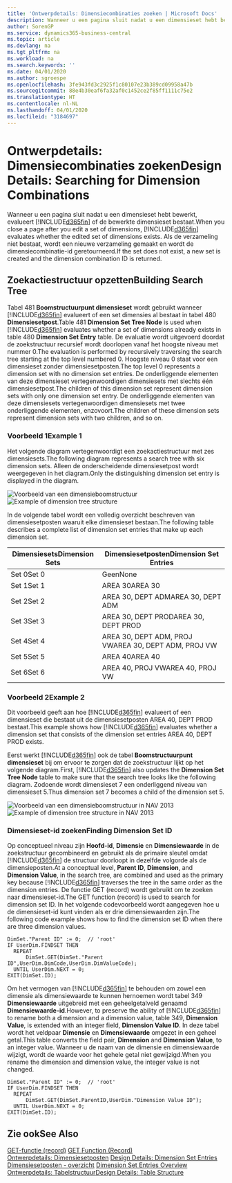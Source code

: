 ```yaml
---
title: 'Ontwerpdetails: Dimensiecombinaties zoeken | Microsoft Docs'
description: Wanneer u een pagina sluit nadat u een dimensieset hebt bewerkt, evalueert Business Central of de bewerkte dimensieset bestaat. Als de verzameling niet bestaat, wordt een nieuwe verzameling gemaakt en wordt de dimensiecombinatie-id geretourneerd.
author: SorenGP
ms.service: dynamics365-business-central
ms.topic: article
ms.devlang: na
ms.tgt_pltfrm: na
ms.workload: na
ms.search.keywords: ''
ms.date: 04/01/2020
ms.author: sgroespe
ms.openlocfilehash: 3fe943fd3c2925f1c80107e23b389cd09958a47b
ms.sourcegitcommit: 88e4b30eaf6fa32af0c1452ce2f85ff1111c75e2
ms.translationtype: HT
ms.contentlocale: nl-NL
ms.lasthandoff: 04/01/2020
ms.locfileid: "3184697"
---
```

# <a name="design-details-searching-for-dimension-combinations"></a><span data-ttu-id="e89d3-104">Ontwerpdetails: Dimensiecombinaties zoeken</span><span class="sxs-lookup"><span data-stu-id="e89d3-104">Design Details: Searching for Dimension Combinations</span></span>
<span data-ttu-id="e89d3-105">Wanneer u een pagina sluit nadat u een dimensieset hebt bewerkt, evalueert [!INCLUDE[d365fin](includes/d365fin_md.md)] of de bewerkte dimensieset bestaat.</span><span class="sxs-lookup"><span data-stu-id="e89d3-105">When you close a page after you edit a set of dimensions, [!INCLUDE[d365fin](includes/d365fin_md.md)] evaluates whether the edited set of dimensions exists.</span></span> <span data-ttu-id="e89d3-106">Als de verzameling niet bestaat, wordt een nieuwe verzameling gemaakt en wordt de dimensiecombinatie-id geretourneerd.</span><span class="sxs-lookup"><span data-stu-id="e89d3-106">If the set does not exist, a new set is created and the dimension combination ID is returned.</span></span>  

## <a name="building-search-tree"></a><span data-ttu-id="e89d3-107">Zoekactiestructuur opzetten</span><span class="sxs-lookup"><span data-stu-id="e89d3-107">Building Search Tree</span></span>  
 <span data-ttu-id="e89d3-108">Tabel 481 **Boomstructuurpunt dimensieset** wordt gebruikt wanneer [!INCLUDE[d365fin](includes/d365fin_md.md)] evalueert of een set dimensies al bestaat in tabel 480 **Dimensiesetpost**.</span><span class="sxs-lookup"><span data-stu-id="e89d3-108">Table 481 **Dimension Set Tree Node** is used when [!INCLUDE[d365fin](includes/d365fin_md.md)] evaluates whether a set of dimensions already exists in table 480 **Dimension Set Entry** table.</span></span> <span data-ttu-id="e89d3-109">De evaluatie wordt uitgevoerd doordat de zoekstructuur recursief wordt doorlopen vanaf het hoogste niveau met nummer 0.</span><span class="sxs-lookup"><span data-stu-id="e89d3-109">The evaluation is performed by recursively traversing the search tree starting at the top level numbered 0.</span></span> <span data-ttu-id="e89d3-110">Hoogste niveau 0 staat voor een dimensieset zonder dimensiesetposten.</span><span class="sxs-lookup"><span data-stu-id="e89d3-110">The top level 0 represents a dimension set with no dimension set entries.</span></span> <span data-ttu-id="e89d3-111">De onderliggende elementen van deze dimensieset vertegenwoordigen dimensiesets met slechts één dimensiesetpost.</span><span class="sxs-lookup"><span data-stu-id="e89d3-111">The children of this dimension set represent dimension sets with only one dimension set entry.</span></span> <span data-ttu-id="e89d3-112">De onderliggende elementen van deze dimensiesets vertegenwoordigen dimensiesets met twee onderliggende elementen, enzovoort.</span><span class="sxs-lookup"><span data-stu-id="e89d3-112">The children of these dimension sets represent dimension sets with two children, and so on.</span></span>  

### <a name="example-1"></a><span data-ttu-id="e89d3-113">Voorbeeld 1</span><span class="sxs-lookup"><span data-stu-id="e89d3-113">Example 1</span></span>  
 <span data-ttu-id="e89d3-114">Het volgende diagram vertegenwoordigt een zoekactiestructuur met zes dimensiesets.</span><span class="sxs-lookup"><span data-stu-id="e89d3-114">The following diagram represents a search tree with six dimension sets.</span></span> <span data-ttu-id="e89d3-115">Alleen de onderscheidende dimensiesetpost wordt weergegeven in het diagram.</span><span class="sxs-lookup"><span data-stu-id="e89d3-115">Only the distinguishing dimension set entry is displayed in the diagram.</span></span>  

 <span data-ttu-id="e89d3-116">![Voorbeeld van een dimensieboomstructuur](media/nav2013_dimension_tree.png "Voorbeeld van een dimensieboomstructuur")</span><span class="sxs-lookup"><span data-stu-id="e89d3-116">![Example of dimension tree structure](media/nav2013_dimension_tree.png "Example of dimension tree structure")</span></span>  

 <span data-ttu-id="e89d3-117">In de volgende tabel wordt een volledig overzicht beschreven van dimensiesetposten waaruit elke dimensieset bestaan.</span><span class="sxs-lookup"><span data-stu-id="e89d3-117">The following table describes a complete list of dimension set entries that make up each dimension set.</span></span>  

|<span data-ttu-id="e89d3-118">Dimensiesets</span><span class="sxs-lookup"><span data-stu-id="e89d3-118">Dimension Sets</span></span>|<span data-ttu-id="e89d3-119">Dimensiesetposten</span><span class="sxs-lookup"><span data-stu-id="e89d3-119">Dimension Set Entries</span></span>|  
|--------------------|---------------------------|  
|<span data-ttu-id="e89d3-120">Set 0</span><span class="sxs-lookup"><span data-stu-id="e89d3-120">Set 0</span></span>|<span data-ttu-id="e89d3-121">Geen</span><span class="sxs-lookup"><span data-stu-id="e89d3-121">None</span></span>|  
|<span data-ttu-id="e89d3-122">Set 1</span><span class="sxs-lookup"><span data-stu-id="e89d3-122">Set 1</span></span>|<span data-ttu-id="e89d3-123">AREA 30</span><span class="sxs-lookup"><span data-stu-id="e89d3-123">AREA 30</span></span>|  
|<span data-ttu-id="e89d3-124">Set 2</span><span class="sxs-lookup"><span data-stu-id="e89d3-124">Set 2</span></span>|<span data-ttu-id="e89d3-125">AREA 30, DEPT ADM</span><span class="sxs-lookup"><span data-stu-id="e89d3-125">AREA 30, DEPT ADM</span></span>|  
|<span data-ttu-id="e89d3-126">Set 3</span><span class="sxs-lookup"><span data-stu-id="e89d3-126">Set 3</span></span>|<span data-ttu-id="e89d3-127">AREA 30, DEPT PROD</span><span class="sxs-lookup"><span data-stu-id="e89d3-127">AREA 30, DEPT PROD</span></span>|  
|<span data-ttu-id="e89d3-128">Set 4</span><span class="sxs-lookup"><span data-stu-id="e89d3-128">Set 4</span></span>|<span data-ttu-id="e89d3-129">AREA 30, DEPT ADM, PROJ VW</span><span class="sxs-lookup"><span data-stu-id="e89d3-129">AREA 30, DEPT ADM, PROJ VW</span></span>|  
|<span data-ttu-id="e89d3-130">Set 5</span><span class="sxs-lookup"><span data-stu-id="e89d3-130">Set 5</span></span>|<span data-ttu-id="e89d3-131">AREA 40</span><span class="sxs-lookup"><span data-stu-id="e89d3-131">AREA 40</span></span>|  
|<span data-ttu-id="e89d3-132">Set 6</span><span class="sxs-lookup"><span data-stu-id="e89d3-132">Set 6</span></span>|<span data-ttu-id="e89d3-133">AREA 40, PROJ VW</span><span class="sxs-lookup"><span data-stu-id="e89d3-133">AREA 40, PROJ VW</span></span>|  

### <a name="example-2"></a><span data-ttu-id="e89d3-134">Voorbeeld 2</span><span class="sxs-lookup"><span data-stu-id="e89d3-134">Example 2</span></span>  
 <span data-ttu-id="e89d3-135">Dit voorbeeld geeft aan hoe [!INCLUDE[d365fin](includes/d365fin_md.md)] evalueert of een dimensieset die bestaat uit de dimensiesetposten AREA 40, DEPT PROD bestaat.</span><span class="sxs-lookup"><span data-stu-id="e89d3-135">This example shows how [!INCLUDE[d365fin](includes/d365fin_md.md)] evaluates whether a dimension set that consists of the dimension set entries AREA 40, DEPT PROD exists.</span></span>  

 <span data-ttu-id="e89d3-136">Eerst werkt [!INCLUDE[d365fin](includes/d365fin_md.md)] ook de tabel **Boomstructuurpunt dimensieset** bij om ervoor te zorgen dat de zoekstructuur lijkt op het volgende diagram.</span><span class="sxs-lookup"><span data-stu-id="e89d3-136">First, [!INCLUDE[d365fin](includes/d365fin_md.md)] also updates the **Dimension Set Tree Node** table to make sure that the search tree looks like the following diagram.</span></span> <span data-ttu-id="e89d3-137">Zodoende wordt dimensieset 7 een onderliggend niveau van dimensieset 5.</span><span class="sxs-lookup"><span data-stu-id="e89d3-137">Thus dimension set 7 becomes a child of the dimension set 5.</span></span>  

 <span data-ttu-id="e89d3-138">![Voorbeeld van een dimensieboomstructuur in NAV 2013](media/nav2013_dimension_tree_example2.png "Voorbeeld van een dimensieboomstructuur in NAV 2013")</span><span class="sxs-lookup"><span data-stu-id="e89d3-138">![Example of dimension tree structure in NAV 2013](media/nav2013_dimension_tree_example2.png "Example of dimension tree structure in NAV 2013")</span></span>  

### <a name="finding-dimension-set-id"></a><span data-ttu-id="e89d3-139">Dimensieset-id zoeken</span><span class="sxs-lookup"><span data-stu-id="e89d3-139">Finding Dimension Set ID</span></span>  
 <span data-ttu-id="e89d3-140">Op conceptueel niveau zijn **Hoofd-id**, **Dimensie** en **Dimensiewaarde** in de zoekstructuur gecombineerd en gebruikt als de primaire sleutel omdat [!INCLUDE[d365fin](includes/d365fin_md.md)] de structuur doorloopt in dezelfde volgorde als de dimensieposten.</span><span class="sxs-lookup"><span data-stu-id="e89d3-140">At a conceptual level, **Parent ID**, **Dimension**, and **Dimension Value**, in the search tree, are combined and used as the primary key because [!INCLUDE[d365fin](includes/d365fin_md.md)] traverses the tree in the same order as the dimension entries.</span></span> <span data-ttu-id="e89d3-141">De functie GET (record) wordt gebruikt om te zoeken naar dimensieset-id.</span><span class="sxs-lookup"><span data-stu-id="e89d3-141">The GET function (record) is used to search for dimension set ID.</span></span> <span data-ttu-id="e89d3-142">In het volgende codevoorbeeld wordt aangegeven hoe u de dimensieset-id kunt vinden als er drie dimensiewaarden zijn.</span><span class="sxs-lookup"><span data-stu-id="e89d3-142">The following code example shows how to find the dimension set ID when there are three dimension values.</span></span>  

```  
DimSet."Parent ID" := 0;  // 'root'  
IF UserDim.FINDSET THEN  
  REPEAT  
      DimSet.GET(DimSet."Parent ID",UserDim.DimCode,UserDim.DimValueCode);  
  UNTIL UserDim.NEXT = 0;  
EXIT(DimSet.ID);  

```  

<span data-ttu-id="e89d3-143">Om het vermogen van [!INCLUDE[d365fin](includes/d365fin_md.md)] te behouden om zowel een dimensie als dimensiewaarde te kunnen hernoemen wordt tabel 349 **Dimensiewaarde** uitgebreid met een geheelgetalveld genaamd **Dimensiewaarde-id**.</span><span class="sxs-lookup"><span data-stu-id="e89d3-143">However, to preserve the ability of [!INCLUDE[d365fin](includes/d365fin_md.md)] to rename both a dimension and a dimension value, table 349, **Dimension Value**, is extended with an integer field, **Dimension Value ID**.</span></span> <span data-ttu-id="e89d3-144">In deze tabel wordt het veldpaar **Dimensie** en **Dimensiewaarde** omgezet in een geheel getal.</span><span class="sxs-lookup"><span data-stu-id="e89d3-144">This table converts the field pair, **Dimension** and **Dimension Value**, to an integer value.</span></span> <span data-ttu-id="e89d3-145">Wanneer u de naam van de dimensie en dimensiewaarde wijzigt, wordt de waarde voor het gehele getal niet gewijzigd.</span><span class="sxs-lookup"><span data-stu-id="e89d3-145">When you rename the dimension and dimension value, the integer value is not changed.</span></span>  

```  
DimSet."Parent ID" := 0;  // 'root'  
IF UserDim.FINDSET THEN  
  REPEAT  
      DimSet.GET(DimSet.ParentID,UserDim."Dimension Value ID");  
  UNTIL UserDim.NEXT = 0;  
EXIT(DimSet.ID);  

```  

## <a name="see-also"></a><span data-ttu-id="e89d3-146">Zie ook</span><span class="sxs-lookup"><span data-stu-id="e89d3-146">See Also</span></span>  
 <span data-ttu-id="e89d3-147">[GET-functie (record)](/dynamics-nav/GET-Function--Record-)  </span><span class="sxs-lookup"><span data-stu-id="e89d3-147">[GET Function (Record)](/dynamics-nav/GET-Function--Record-)  </span></span>  
 <span data-ttu-id="e89d3-148">[Ontwerpdetails: Dimensiesetposten](design-details-dimension-set-entries.md) </span><span class="sxs-lookup"><span data-stu-id="e89d3-148">[Design Details: Dimension Set Entries](design-details-dimension-set-entries.md) </span></span>  
 <span data-ttu-id="e89d3-149">[Dimensiesetposten - overzicht](design-details-dimension-set-entries-overview.md) </span><span class="sxs-lookup"><span data-stu-id="e89d3-149">[Dimension Set Entries Overview](design-details-dimension-set-entries-overview.md) </span></span>  
 [<span data-ttu-id="e89d3-150">Ontwerpdetails: Tabelstructuur</span><span class="sxs-lookup"><span data-stu-id="e89d3-150">Design Details: Table Structure</span></span>](design-details-table-structure.md)   
 
